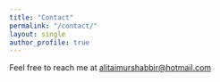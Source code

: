 ```yaml
---
title: "Contact"
permalink: "/contact/"
layout: single
author_profile: true
---
```



Feel free to reach me at alitaimurshabbir@hotmail.com
